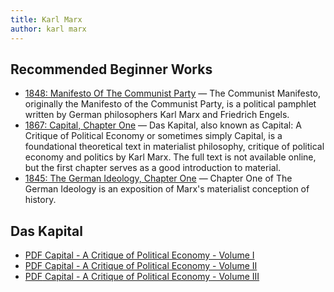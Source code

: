 ```yaml
---
title: Karl Marx
author: karl marx
---
```


## Recommended Beginner Works

- [1848: Manifesto Of The Communist Party](/archives/1848-communist-manifesto/) — The Communist Manifesto, originally the Manifesto of the Communist Party, is a political pamphlet written by German philosophers Karl Marx and Friedrich Engels. 
- [1867: Capital, Chapter One](1867-capital-volume-one/chapter01/) — 
  Das Kapital, also known as Capital: A Critique of Political Economy or sometimes simply Capital, is a foundational theoretical text in materialist philosophy, critique of political economy and politics by Karl Marx. The full text is not available online, but the first chapter serves as a good introduction to material.
- [1845: The German Ideology, Chapter One](/archives/marx/1845-german-ideology/chapter01/) — Chapter One of The German Ideology is an exposition of Marx's materialist conception of history.

## Das Kapital

- [<span class="badge">PDF</span> Capital - A Critique of Political Economy - Volume I](https://www.marxists.org/archive/marx/works/download/pdf/Capital-Volume-I.pdf )
- [<span class="badge">PDF</span> Capital - A Critique of Political Economy - Volume II](https://www.marxists.org/archive/marx/works/download/pdf/Capital-Volume-II.pdf)
- [<span class="badge">PDF</span> Capital - A Critique of Political Economy - Volume III](https://www.marxists.org/archive/marx/works/download/pdf/Capital-Volume-III.pdf)